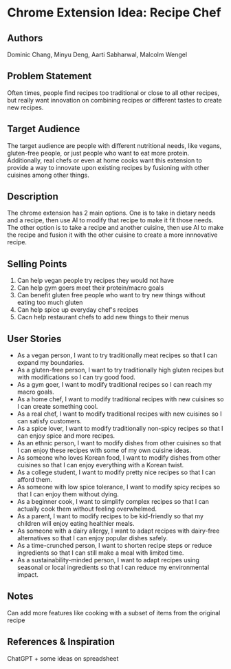# Chrome Extension Idea: Recipe Chef

## Authors

Dominic Chang, Minyu Deng, Aarti Sabharwal, Malcolm Wengel

## Problem Statement

Often times, people find recipes too traditional or close to all other recipes, but really want innovation on combining recipes or different tastes to create new recipes.

## Target Audience

The target audience are people with different nutritional needs, like vegans, gluten-free people, or just people who want to eat more protein. Additionally, real chefs or even at home cooks want this extension to provide a way to innovate upon existing recipes by fusioning with other cuisines among other things.

## Description

The chrome extension has 2 main options. One is to take in dietary needs and a recipe, then use AI to modify that recipe to make it fit those needs. The other option is to take a recipe and another cuisine, then use AI to make the recipe and fusion it with the other cuisine to create a more innnovative recipe.

## Selling Points

1. Can help vegan people try recipes they would not have
2. Can help gym goers meet their protein/macro goals
3. Can benefit gluten free people who want to try new things without eating too much gluten
4. Can help spice up everyday chef's recipes
5. Cacn help restaurant chefs to add new things to their menus

## User Stories

- As a vegan person, I want to try traditionally meat recipes so that I can expand my boundaries.
- As a gluten-free person, I want to try traditionally high gluten recipes but with modifications so I can try good food.
- As a gym goer, I want to modify traditional recipes so I can reach my macro goals.
- As a home chef, I want to modify traditional recipes with new cuisines so I can create something cool.
- As a real chef, I want to modify traditional recipes with new cuisines so I can satisfy customers.
- As a spice lover, I want to modify traditionally non-spicy recipes so that I can enjoy spice and more recipes.
- As an ethnic person, I want to modify dishes from other cuisines so that I can enjoy these recipes with some of my own cuisine ideas.
- As someone who loves Korean food, I want to modify dishes from other cuisines so that I can enjoy everything with a Korean twist.
- As a college student, I want to modify pretty nice recipes so that I can afford them.
- As someone with low spice tolerance, I want to modify spicy recipes so that I can enjoy them without dying.
- As a beginner cook, I want to simplify complex recipes so that I can actually cook them without feeling overwhelmed.
- As a parent, I want to modify recipes to be kid-friendly so that my children will enjoy eating healthier meals.
- As someone with a dairy allergy, I want to adapt recipes with dairy-free alternatives so that I can enjoy popular dishes safely.
- As a time-crunched person, I want to shorten recipe steps or reduce ingredients so that I can still make a meal with limited time.
- As a sustainability-minded person, I want to adapt recipes using seasonal or local ingredients so that I can reduce my environmental impact.


## Notes

Can add more features like cooking with a subset of items from the original recipe

## References & Inspiration

ChatGPT + some ideas on spreadsheet